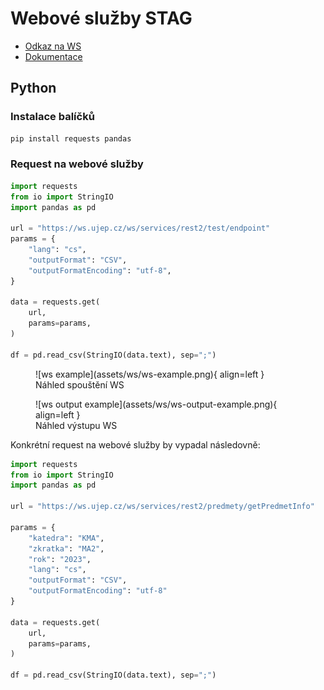 # Webové služby STAG

- [Odkaz na WS](https://ws.ujep.cz/ws/web)
- [Dokumentace](https://is-stag.zcu.cz/napoveda/web-services/ws_ws.html)

## Python

### Instalace balíčků

```bash
pip install requests pandas
```

### Request na webové služby

```python
import requests
from io import StringIO
import pandas as pd

url = "https://ws.ujep.cz/ws/services/rest2/test/endpoint"
params = {
    "lang": "cs",
    "outputFormat": "CSV",
    "outputFormatEncoding": "utf-8",
}

data = requests.get(
    url,
    params=params,
)

df = pd.read_csv(StringIO(data.text), sep=";")
```

<figure markdown="span">
  ![ws example](assets/ws/ws-example.png){ align=left }
  <figcaption>Náhled spouštění WS</figcaption>
</figure>

<figure markdown="span">
  ![ws output example](assets/ws/ws-output-example.png){ align=left }
  <figcaption>Náhled výstupu WS</figcaption>
</figure>

Konkrétní request na webové služby by vypadal následovně:

```python
import requests
from io import StringIO
import pandas as pd

url = "https://ws.ujep.cz/ws/services/rest2/predmety/getPredmetInfo"

params = {
    "katedra": "KMA",
    "zkratka": "MA2",
    "rok": "2023",
    "lang": "cs",
    "outputFormat": "CSV",
    "outputFormatEncoding": "utf-8"
}

data = requests.get(
    url,
    params=params,
)

df = pd.read_csv(StringIO(data.text), sep=";")
```
